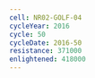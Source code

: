 ```yaml
---
cell: NR02-GOLF-04
cycleYear: 2016
cycle: 50
cycleDate: 2016-50
resistance: 371000
enlightened: 418000
---
```

